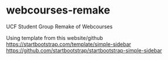 # webcourses-remake
UCF Student Group Remake of Webcourses

Using template from this website/github
https://startbootstrap.com/template/simple-sidebar
https://github.com/startbootstrap/startbootstrap-simple-sidebar
